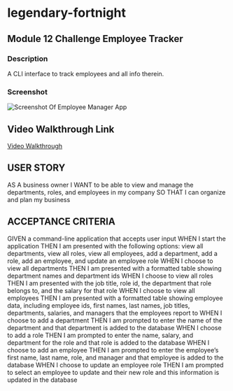 # legendary-fortnight

## **Module 12 Challenge Employee Tracker**

### **Description**

A CLI interface to track employees and all info therein.

### Screenshot
![Screenshot Of Employee Manager App](https://user-images.githubusercontent.com/71949043/120944329-c2551400-c6e8-11eb-8e22-b1bead87605a.png)


## Video Walkthrough Link

[Video Walkthrough](https://drive.google.com/file/d/19cMRyjAwNDKI0OyHhbbwXUHspOpjEMBi/view?usp=sharing)



## USER STORY

AS A business owner
I WANT to be able to view and manage the departments, roles, and employees in my company
SO THAT I can organize and plan my business

## ACCEPTANCE CRITERIA

GIVEN a command-line application that accepts user input
WHEN I start the application
THEN I am presented with the following options: view all departments, view all roles, view all employees, add a department, add a role, add an employee, and update an employee role
WHEN I choose to view all departments
THEN I am presented with a formatted table showing department names and department ids
WHEN I choose to view all roles
THEN I am presented with the job title, role id, the department that role belongs to, and the salary for that role
WHEN I choose to view all employees
THEN I am presented with a formatted table showing employee data, including employee ids, first names, last names, job titles, departments, salaries, and managers that the employees report to
WHEN I choose to add a department
THEN I am prompted to enter the name of the department and that department is added to the database
WHEN I choose to add a role
THEN I am prompted to enter the name, salary, and department for the role and that role is added to the database
WHEN I choose to add an employee
THEN I am prompted to enter the employee’s first name, last name, role, and manager and that employee is added to the database
WHEN I choose to update an employee role
THEN I am prompted to select an employee to update and their new role and this information is updated in the database
